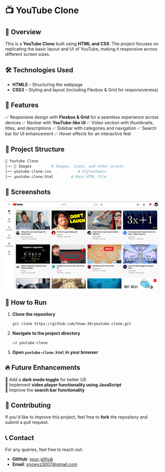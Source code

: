 # 📺 YouTube Clone

## 🚀 Overview
This is a **YouTube Clone** built using **HTML and CSS**. The project focuses on replicating the basic layout and UI of YouTube, making it responsive across different screen sizes.

## 🛠️ Technologies Used
- **HTML5** – Structuring the webpage
- **CSS3** – Styling and layout (including Flexbox & Grid for responsiveness)

## 🎯 Features
✅ Responsive design with **Flexbox & Grid** for a seamless experience across devices
✅ Navbar with **YouTube-like UI**
✅ Video section with thumbnails, titles, and descriptions
✅ Sidebar with categories and navigation
✅ Search bar for UI enhancement
✅ Hover effects for an interactive feel

## 📂 Project Structure
```bash
📁 Youtube Clone
│── 📂 Images         # Images, icons, and other assets
│── youtube-clone.css            # Stylesheets
│── youtube-clone.html        # Main HTML file
```

## 📸 Screenshots
![Homepage](Images/Screenshot.png)

## 🚀 How to Run
1. **Clone the repository**
   ```bash
   git clone https://github.com/Snow-30/youtube-clone.git
   ```
2. **Navigate to the project directory**
   ```bash
   cd youtube-clone
   ```
3. **Open `youtube-clone.html` in your browser**

## 🔥 Future Enhancements
🔹 Add a **dark mode toggle** for better UX  
🔹 Implement **video player functionality using JavaScript**  
🔹 Improve the **search bar functionality**  

## 🤝 Contributing
If you'd like to improve this project, feel free to **fork** the repository and submit a pull request.

## 📞 Contact
For any queries, feel free to reach out:
- **GitHub**: [your-github](https://github.com/Snow-30)
- **Email**: snowyz3007@gmail.com
